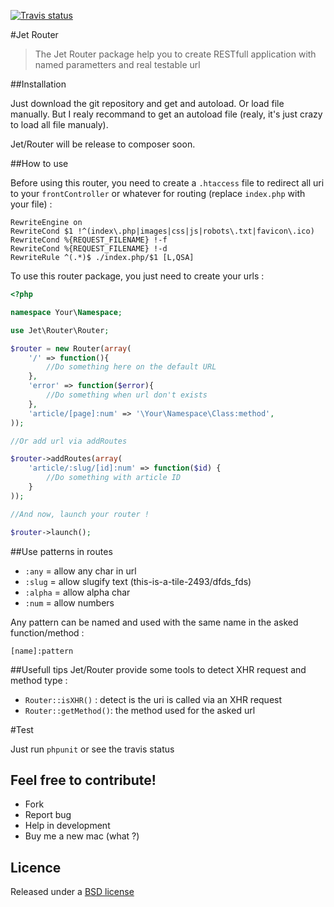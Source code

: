 [![Travis status](https://secure.travis-ci.org/CapMousse/Jet-Router.png)](http://travis-ci.org/#!/CapMousse/Jet-Router)

#Jet Router

> The Jet Router package help you to create RESTfull application with named parametters and real testable url

##Installation

Just download the git repository and get and autoload. Or load file manually. But I realy recommand to get an autoload file (realy, it's just crazy to load all file manualy).

Jet/Router will be release to composer soon.

##How to use

Before using this router, you need to create a `.htaccess` file to redirect all uri to your `frontController` or whatever for routing (replace `index.php` with your file) :

```
RewriteEngine on
RewriteCond $1 !^(index\.php|images|css|js|robots\.txt|favicon\.ico)
RewriteCond %{REQUEST_FILENAME} !-f
RewriteCond %{REQUEST_FILENAME} !-d
RewriteRule ^(.*)$ ./index.php/$1 [L,QSA]
```

To use this router package, you just need to create your urls :

```php
<?php

namespace Your\Namespace;

use Jet\Router\Router;

$router = new Router(array(
    '/' => function(){
        //Do something here on the default URL
    },
    'error' => function($error){
        //Do something when url don't exists
    },
    'article/[page]:num' => '\Your\Namespace\Class:method',
));

//Or add url via addRoutes

$router->addRoutes(array(
    'article/:slug/[id]:num' => function($id) {
        //Do something with article ID
    }
));

//And now, launch your router !

$router->launch();
```

##Use patterns in routes

- `:any` = allow any char in url
- `:slug` = allow slugify text (this-is-a-tile-2493/dfds_fds)
- `:alpha` = allow alpha char
- `:num` = allow numbers

Any pattern can be named and used with the same name in the asked function/method :
```
[name]:pattern
```

##Usefull tips
Jet/Router provide some tools to detect XHR request and method type :

- `Router::isXHR()` : detect is the uri is called via an XHR request
- `Router::getMethod()`: the method used for the asked url


#Test

Just run `phpunit` or see the travis status

Feel free to contribute!
------------------------

* Fork
* Report bug
* Help in development
* Buy me a new mac (what ?)

Licence
-------

Released under a [BSD license](http://en.wikipedia.org/wiki/BSD_licenses)